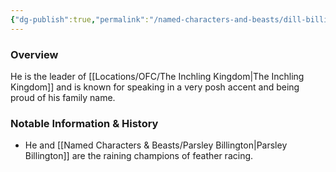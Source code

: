 ```yaml
---
{"dg-publish":true,"permalink":"/named-characters-and-beasts/dill-billington/","tags":["NPC"],"updated":"2025-02-08T14:02:55.109+00:00"}
---
```



### Overview
He is the leader of [[Locations/OFC/The Inchling Kingdom\|The Inchling Kingdom]] and is known for speaking in a very posh accent and being proud of his family name. 

### Notable Information & History 
- He and [[Named Characters & Beasts/Parsley Billington\|Parsley Billington]] are the raining champions of feather racing. 